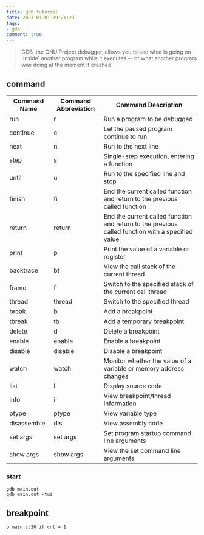 ```yaml
---
title: gdb tutorial
date: 2023-01-01 09:21:23
tags:
- gdb
comment: true
---
```

> GDB, the GNU Project debugger, allows you to see what is going on `inside' another program while it executes -- or what another program was doing at the moment it crashed.

## command 
| **Command Name** | **Command Abbreviation** | **Command Description** |
|------------|--------------|------------|
| run | r | Run a program to be debugged |
| continue | c | Let the paused program continue to run |
| next | n | Run to the next line |
| step | s | Single-step execution, entering a function |
| until | u | Run to the specified line and stop |
| finish | fi | End the current called function and return to the previous called function |
| return | return | End the current called function and return to the previous called function with a specified value |
| print | p | Print the value of a variable or register |
| backtrace | bt | View the call stack of the current thread |
| frame | f | Switch to the specified stack of the current call thread |
| thread | thread | Switch to the specified thread |
| break | b | Add a breakpoint |
| tbreak | tb | Add a temporary breakpoint |
| delete | d | Delete a breakpoint |
| enable | enable | Enable a breakpoint |
| disable | disable | Disable a breakpoint |
| watch | watch | Monitor whether the value of a variable or memory address changes |
| list | l | Display source code |
| info | i | View breakpoint/thread information |
| ptype | ptype | View variable type |
| disassemble | dis | View assembly code |
| set args | set args | Set program startup command line arguments |
| show args | show args | View the set command line arguments |

### start
```fish
gdb main.out
gdb main.out -tui
```

## breakpoint
```fish
b main.c:20 if cnt = 1
```

